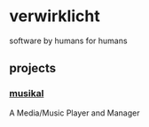 # verwirklicht
software by humans for humans

## projects

### [musikal](https://github.com/verwirklicht/musikal)

A Media/Music Player and Manager


